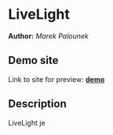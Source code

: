 # LiveLight
**Author:** *Marek Palounek*
## Demo site
Link to site for preview: **[demo]( https://pslib-cz.github.io/2020l4web-campaign-MarekPalounek/)** 

## Description
LiveLight je 
